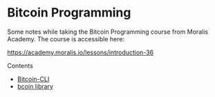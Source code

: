 # Bitcoin Programming

Some notes while taking the Bitcoin Programming course from Moralis Academy.
The course is accessible here: 

https://academy.moralis.io/lessons/introduction-36



Contents

- [Bitcoin-CLI](bitcoin-cli.md)
- [bcoin library](bcoin-library/bcoin-install-logs.md)


